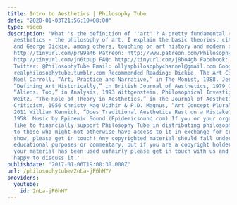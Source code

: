 ```yaml
---
title: Intro to Aesthetics | Philosophy Tube
date: "2020-01-03T21:56:10+08:00"
type: video
description: 'What''s the definition of ''art''? A pretty fundamental question in
  aesthetics - the philosophy of art. I explain the basic theories, citing Wittgenstein
  and George Dickie, among others, touching on art history and modern art today. Subscribe!
  http://tinyurl.com/pr99a46 Patreon: http://www.patreon.com/PhilosophyTube Audible:
  http://tinyurl.com/jn6tpup FAQ: http://tinyurl.com/j8bo4gb Facebook: http://tinyurl.com/jgjek5w
  Twitter: @PhilosophyTube Email: ollysphilosophychannel@gmail.com Google+: google.com/+thephilosophytube
  realphilosophytube.tumblr.com Recommended Reading: Dickie, The Art Circle, 1984.
  Noël Carroll, “Art, Practice and Narrative,” in The Monist, 1988. Jerrold Levinson,
  “Defining Art Historically,” in British Journal of Aesthetics, 1979 Gregory Currie,
  “Aliens, Too,” in Analysis, 1993 Wittgenstein, Philosophical Investigations Morris
  Weitz, “The Role of Theory in Aesthetics,” in The Journal of Aesthetics and Art
  Criticism, 1956 Christy Mag Uidhir & P.D. Magnus, “Art Concept Pluralism,” in Metaphilosophy,
  2011 William Kennick, “Does Traditional Aesthetics Rest on a Mistake?” in Mind,
  1958. Music by Epidemic Sound (Epidemicsound.com) If you or your organisation would
  like to financially support Philosophy Tube in distributing philosophical knowledge
  to those who might not otherwise have access to it in exchange for credits on the
  show, please get in touch! Any copyrighted material should fall under fair use for
  educational purposes or commentary, but if you are a copyright holder and believe
  your material has been used unfairly please get in touch with us and we will be
  happy to discuss it.'
publishdate: "2017-01-06T19:00:30.000Z"
url: /philosophytube/2nLa-jF6hHY/
providers:
  youtube:
    id: 2nLa-jF6hHY
---
```

